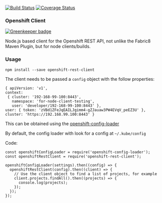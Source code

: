 [![Build Status](https://travis-ci.org/bucharest-gold/openshift-rest-client.svg?branch=master)](https://travis-ci.org/bucharest-gold/openshift-rest-client)  [![Coverage Status](https://coveralls.io/repos/github/bucharest-gold/openshift-rest-client/badge.svg?branch=master)](https://coveralls.io/github/bucharest-gold/openshift-rest-client?branch=master)

### Openshift Client

[![Greenkeeper badge](https://badges.greenkeeper.io/bucharest-gold/openshift-rest-client.svg)](https://greenkeeper.io/)

Node.js based client for the Openshift REST API, not unlike the Fabric8 Maven Plugin, but for node clients/builds.

### Usage

`npm install --save openshift-rest-client`

The client needs to be passed a `config` object with the follow properties:

    { apiVersion: 'v1',
    context:
     { cluster: '192-168-99-100:8443',
       namespace: 'for-node-client-testing',
       user: 'developer/192-168-99-100:8443' },
    user: { token: 'zVBd1ZFeJqEAILJgimm4-gZJauaw3PW4EVqV_peEZ3U' },
    cluster: 'https://192.168.99.100:8443' }

This can be obtained using the [openshift-config-loader](https://www.npmjs.com/package/openshift-config-loader)

By default, the config loader with look for a config at `~/.kube/config`


Code:

    const openshiftConfigLoader = require('openshift-config-loader');
    const openshiftRestClient = require('openshift-rest-client');

    openshiftConfigLoader(settings).then((config) => {
      openshiftRestClient(config).then((client) => {
        // Use the client object to find a list of projects, for example
        client.projects.findAll().then((projects) => {
          console.log(projects);
        });
      });
    });
